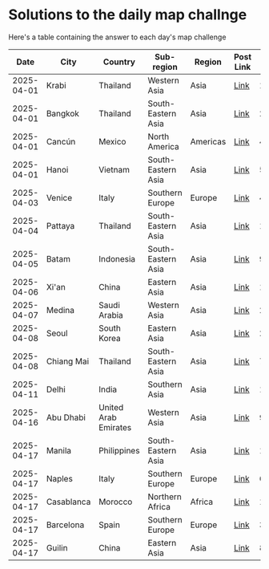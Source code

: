 # Solutions to the daily map challnge
Here's a table containing the answer to each day's map challenge

| Date | City    | Country | Sub-region  | Region | Post Link | ID |
| -------- | -------- | ------- | -------- | ------- | ------- | ------- |      
| 2025-04-01 | Krabi | Thailand | Western Asia | Asia | <a id='at://did:plc:rm5bg2yv2rfh2rcxnjxhfd2f/app.bsky.feed.post/3llpxvvffrq22' href='https://bsky.app/profile/random-city-bot.bsky.social/post/3llpxvvffrq22'>Link</a> | 100 |
| 2025-04-01 | Bangkok | Thailand | South-Eastern Asia | Asia | <a id='at://did:plc:rm5bg2yv2rfh2rcxnjxhfd2f/app.bsky.feed.post/3llqbnhf3v52j' href='https://bsky.app/profile/random-city-bot.bsky.social/post/3llqbnhf3v52j'>Link</a> | 2 |
| 2025-04-01 | Cancún | Mexico | North America | Americas | <a id='at://did:plc:rm5bg2yv2rfh2rcxnjxhfd2f/app.bsky.feed.post/3llqcf25otd2a' href='https://bsky.app/profile/random-city-bot.bsky.social/post/3llqcf25otd2a'>Link</a> | 41 |
| 2025-04-01 | Hanoi | Vietnam | South-Eastern Asia | Asia | <a id='at://did:plc:rm5bg2yv2rfh2rcxnjxhfd2f/app.bsky.feed.post/3llqhcnricn23' href='https://bsky.app/profile/random-city-bot.bsky.social/post/3llqhcnricn23'>Link</a> | 53 |
| 2025-04-03 | Venice | Italy | Southern Europe | Europe | <a id='at://did:plc:rm5bg2yv2rfh2rcxnjxhfd2f/app.bsky.feed.post/3llwqdcvoae2r' href='https://bsky.app/profile/random-city-bot.bsky.social/post/3llwqdcvoae2r'>Link</a> | 46 |
| 2025-04-04 | Pattaya | Thailand | South-Eastern Asia | Asia | <a id='at://did:plc:rm5bg2yv2rfh2rcxnjxhfd2f/app.bsky.feed.post/3llzadsf72c2l' href='https://bsky.app/profile/random-city-bot.bsky.social/post/3llzadsf72c2l'>Link</a> | 19 |
| 2025-04-05 | Batam | Indonesia | South-Eastern Asia | Asia | <a id='at://did:plc:rm5bg2yv2rfh2rcxnjxhfd2f/app.bsky.feed.post/3lm3rcqrnyb2z' href='https://bsky.app/profile/random-city-bot.bsky.social/post/3lm3rcqrnyb2z'>Link</a> | 92 |
| 2025-04-06 | Xi'an | China | Eastern Asia | Asia | <a id='at://did:plc:rm5bg2yv2rfh2rcxnjxhfd2f/app.bsky.feed.post/3lm6cghxmvw2w' href='https://bsky.app/profile/random-city-bot.bsky.social/post/3lm6cghxmvw2w'>Link</a> | 120 |
| 2025-04-07 | Medina | Saudi Arabia | Western Asia | Asia | <a id='at://did:plc:rm5bg2yv2rfh2rcxnjxhfd2f/app.bsky.feed.post/3lmars5koag2t' href='https://bsky.app/profile/random-city-bot.bsky.social/post/3lmars5koag2t'>Link</a> | 24 |
| 2025-04-08 | Seoul | South Korea | Eastern Asia | Asia | <a id='at://did:plc:rm5bg2yv2rfh2rcxnjxhfd2f/app.bsky.feed.post/3lmbkmer6cl2m' href='https://bsky.app/profile/random-city-bot.bsky.social/post/3lmbkmer6cl2m'>Link</a> | 25 |
| 2025-04-08 | Chiang Mai | Thailand | South-Eastern Asia | Asia | <a id='at://did:plc:rm5bg2yv2rfh2rcxnjxhfd2f/app.bsky.feed.post/3lmdcaxjd3u2t' href='https://bsky.app/profile/random-city-bot.bsky.social/post/3lmdcaxjd3u2t'>Link</a> | 71 |
| 2025-04-11 | Delhi | India | Southern Asia | Asia | <a id='at://did:plc:rm5bg2yv2rfh2rcxnjxhfd2f/app.bsky.feed.post/3lmktzlvwlr23' href='https://bsky.app/profile/random-city-bot.bsky.social/post/3lmktzlvwlr23'>Link</a> | 11 |
| 2025-04-16 | Abu Dhabi | United Arab Emirates | Western Asia | Asia | <a id='at://did:plc:rm5bg2yv2rfh2rcxnjxhfd2f/app.bsky.feed.post/3lmxgqonjwy2m' href='https://bsky.app/profile/random-city-bot.bsky.social/post/3lmxgqonjwy2m'>Link</a> | 95 |
| 2025-04-17 | Manila | Philippines | South-Eastern Asia | Asia | <a id='at://did:plc:rm5bg2yv2rfh2rcxnjxhfd2f/app.bsky.feed.post/3lmxssgtj752g' href='https://bsky.app/profile/random-city-bot.bsky.social/post/3lmxssgtj752g'>Link</a> | 118 |
| 2025-04-17 | Naples | Italy | Southern Europe | Europe | <a id='at://did:plc:rm5bg2yv2rfh2rcxnjxhfd2f/app.bsky.feed.post/3lmxu2vniju2s' href='https://bsky.app/profile/random-city-bot.bsky.social/post/3lmxu2vniju2s'>Link</a> | 63 |
| 2025-04-17 | Casablanca | Morocco | Northern Africa | Africa | <a id='at://did:plc:rm5bg2yv2rfh2rcxnjxhfd2f/app.bsky.feed.post/3lmyfqei6ci2t' href='https://bsky.app/profile/random-city-bot.bsky.social/post/3lmyfqei6ci2t'>Link</a> | 126 |
| 2025-04-17 | Barcelona | Spain | Southern Europe | Europe | <a id='at://did:plc:rm5bg2yv2rfh2rcxnjxhfd2f/app.bsky.feed.post/3lmyh7kd2gq2q' href='https://bsky.app/profile/random-city-bot.bsky.social/post/3lmyh7kd2gq2q'>Link</a> | 34 |
| 2025-04-17 | Guilin | China | Eastern Asia | Asia | <a id='at://did:plc:rm5bg2yv2rfh2rcxnjxhfd2f/app.bsky.feed.post/3lmyiqg5byq2q' href='https://bsky.app/profile/random-city-bot.bsky.social/post/3lmyiqg5byq2q'>Link</a> | 81 |
